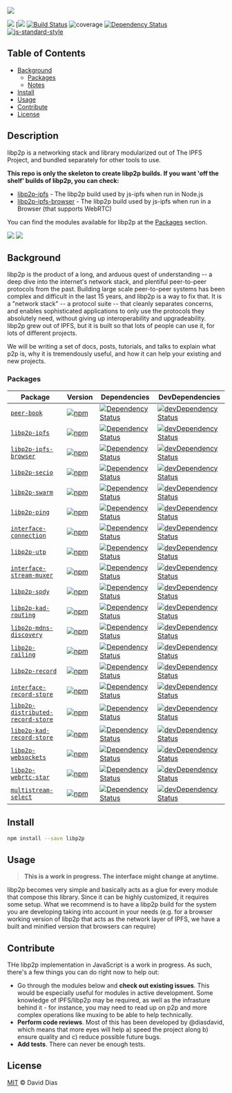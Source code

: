 ![](https://github.com/libp2p/js-libp2p/blob/fe2d097bfa072ef6733f2defb568bdc526052ee4/img/js-libp2p.png?raw=true)

[![](https://img.shields.io/badge/made%20by-Protocol%20Labs-blue.svg?style=flat-square)](http://ipn.io)
[[![](https://img.shields.io/badge/freenode-%23ipfs-blue.svg?style=flat-square)](http://webchat.freenode.net/?channels=%23ipfs)
[![Build Status](https://travis-ci.org/libp2p/js-libp2p.svg?style=flat-square)](https://travis-ci.org/libp2p/js-libp2p)
![coverage](https://img.shields.io/badge/coverage-%3F-yellow.svg?style=flat-square)
[![Dependency Status](https://david-dm.org/libp2p/js-libp2p.svg?style=flat-square)](https://david-dm.org/libp2p/js-libp2p)
[![js-standard-style](https://img.shields.io/badge/code%20style-standard-brightgreen.svg?style=flat-square)](https://github.com/feross/standard)

## Table of Contents

- [Background](#background)
  - [Packages](#packages)
  - [Notes](#notes)
- [Install](#install)
- [Usage](#usage)
- [Contribute](#contribute)
- [License](#license)

## Description

libp2p is a networking stack and library modularized out of The IPFS Project, and bundled separately for other tools to use.

**This repo is only the skeleton to create libp2p builds. If you want 'off the shelf' builds of libp2p, you can check:**

- [libp2p-ipfs](https://github.com/ipfs/js-libp2p-ipfs) - The libp2p build used by js-ipfs when run in Node.js
- [libp2p-ipfs-browser](https://github.com/ipfs/js-libp2p-ipfs-browser) - The libp2p build used by js-ipfs when run in a Browser (that supports WebRTC)

You can find the modules available for libp2p at the [Packages](#packages) section.

[![](https://github.com/libp2p/js-libp2p/blob/1e3e9db84d1e5fdd5682cc5e0fdaabfcd07ad55a/img/js-libp2p-ipfs.png?raw=true)](https://github.com/ipfs/js-libp2p-ipfs)
[![](https://github.com/libp2p/js-libp2p/blob/1e3e9db84d1e5fdd5682cc5e0fdaabfcd07ad55a/img/js-libp2p-ipfs-browser.png?raw=true)](https://github.com/ipfs/js-libp2p-ipfs-browser)

## Background

libp2p is the product of a long, and arduous quest of understanding -- a deep dive into the internet's network stack, and plentiful peer-to-peer protocols from the past. Building large scale peer-to-peer systems has been complex and difficult in the last 15 years, and libp2p is a way to fix that. It is a "network stack" -- a protocol suite -- that cleanly separates concerns, and enables sophisticated applications to only use the protocols they absolutely need, without giving up interoperability and upgradeability. libp2p grew out of IPFS, but it is built so that lots of people can use it, for lots of different projects.

We will be writing a set of docs, posts, tutorials, and talks to explain what p2p is, why it is tremendously useful, and how it can help your existing and new projects.

### Packages

| Package | Version | Dependencies | DevDependencies |
|--------|-------|------------|----------|
| [`peer-book`](//github.com/libp2p/js-peer-book) | [![npm](https://img.shields.io/npm/v/peer-book.svg?maxAge=86400&style=flat-square)](//github.com/libp2p/js-peer-book/releases) | [![Dependency Status](https://david-dm.org/libp2p/js-peer-book.svg?style=flat-square)](https://david-dm.org/libp2p/js-peer-book) | [![devDependency Status](https://david-dm.org/libp2p/js-peer-book/dev-status.svg?style=flat-square)](https://david-dm.org/libp2p/js-peer-book?type=dev) |
| [`libp2p-ipfs`](//github.com/ipfs/js-libp2p-ipfs) | [![npm](https://img.shields.io/npm/v/libp2p-ipfs.svg?maxAge=86400&style=flat-square)](//github.com/ipfs/js-libp2p-ipfs/releases) | [![Dependency Status](https://david-dm.org/ipfs/js-libp2p-ipfs.svg?style=flat-square)](https://david-dm.org/ipfs/js-libp2p-ipfs) | [![devDependency Status](https://david-dm.org/ipfs/js-libp2p-ipfs/dev-status.svg?style=flat-square)](https://david-dm.org/ipfs/js-libp2p-ipfs?type=dev) |
| [`libp2p-ipfs-browser`](//github.com/ipfs/js-libp2p-ipfs-browser) | [![npm](https://img.shields.io/npm/v/libp2p-ipfs-browser.svg?maxAge=86400&style=flat-square)](//github.com/ipfs/js-libp2p-ipfs-browser/releases) | [![Dependency Status](https://david-dm.org/ipfs/js-libp2p-ipfs-browser.svg?style=flat-square)](https://david-dm.org/ipfs/js-libp2p-ipfs-browser) | [![devDependency Status](https://david-dm.org/ipfs/js-libp2p-ipfs-browser/dev-status.svg?style=flat-square)](https://david-dm.org/ipfs/js-libp2p-ipfs-browser?type=dev) |
| [`libp2p-secio`](//github.com/libp2p/js-libp2p-secio) | [![npm](https://img.shields.io/npm/v/libp2p-secio.svg?maxAge=86400&style=flat-square)](//github.com/libp2p/js-libp2p-secio/releases) | [![Dependency Status](https://david-dm.org/libp2p/js-libp2p-secio.svg?style=flat-square)](https://david-dm.org/libp2p/js-libp2p-secio) | [![devDependency Status](https://david-dm.org/libp2p/js-libp2p-secio/dev-status.svg?style=flat-square)](https://david-dm.org/libp2p/js-libp2p-secio?type=dev) |
| [`libp2p-swarm`](//github.com/diasdavid/js-libp2p-swarm) | [![npm](https://img.shields.io/npm/v/libp2p-swarm.svg?maxAge=86400&style=flat-square)](//github.com/diasdavid/js-libp2p-swarm/releases) | [![Dependency Status](https://david-dm.org/diasdavid/js-libp2p-swarm.svg?style=flat-square)](https://david-dm.org/diasdavid/js-libp2p-swarm) | [![devDependency Status](https://david-dm.org/diasdavid/js-libp2p-swarm/dev-status.svg?style=flat-square)](https://david-dm.org/diasdavid/js-libp2p-swarm?type=dev) |
| [`libp2p-ping`](//github.com/diasdavid/js-libp2p-ping) | [![npm](https://img.shields.io/npm/v/libp2p-ping.svg?maxAge=86400&style=flat-square)](//github.com/diasdavid/js-libp2p-ping/releases) | [![Dependency Status](https://david-dm.org/diasdavid/js-libp2p-ping.svg?style=flat-square)](https://david-dm.org/diasdavid/js-libp2p-ping) | [![devDependency Status](https://david-dm.org/diasdavid/js-libp2p-ping/dev-status.svg?style=flat-square)](https://david-dm.org/diasdavid/js-libp2p-ping?type=dev) |
| [`interface-connection`](//github.com/diasdavid/interface-connection) | [![npm](https://img.shields.io/npm/v/interface-connection.svg?maxAge=86400&style=flat-square)](//github.com/diasdavid/interface-connection/releases) | [![Dependency Status](https://david-dm.org/diasdavid/interface-connection.svg?style=flat-square)](https://david-dm.org/diasdavid/interface-connection) | [![devDependency Status](https://david-dm.org/diasdavid/interface-connection/dev-status.svg?style=flat-square)](https://david-dm.org/diasdavid/interface-connection?type=dev) |
| [`libp2p-utp`](//github.com/diasdavid/js-libp2p-utp) | [![npm](https://img.shields.io/npm/v/libp2p-utp.svg?maxAge=86400&style=flat-square)](//github.com/diasdavid/js-libp2p-utp/releases) | [![Dependency Status](https://david-dm.org/diasdavid/js-libp2p-utp.svg?style=flat-square)](https://david-dm.org/diasdavid/js-libp2p-utp) | [![devDependency Status](https://david-dm.org/diasdavid/js-libp2p-utp/dev-status.svg?style=flat-square)](https://david-dm.org/diasdavid/js-libp2p-utp?type=dev) |
| [`interface-stream-muxer`](//github.com/diasdavid/interface-stream-muxer) | [![npm](https://img.shields.io/npm/v/interface-stream-muxer.svg?maxAge=86400&style=flat-square)](//github.com/diasdavid/interface-stream-muxer/releases) | [![Dependency Status](https://david-dm.org/diasdavid/interface-stream-muxer.svg?style=flat-square)](https://david-dm.org/diasdavid/interface-stream-muxer) | [![devDependency Status](https://david-dm.org/diasdavid/interface-stream-muxer/dev-status.svg?style=flat-square)](https://david-dm.org/diasdavid/interface-stream-muxer?type=dev) |
| [`libp2p-spdy`](//github.com/diasdavid/js-libp2p-spdy) | [![npm](https://img.shields.io/npm/v/libp2p-spdy.svg?maxAge=86400&style=flat-square)](//github.com/diasdavid/js-libp2p-spdy/releases) | [![Dependency Status](https://david-dm.org/diasdavid/js-libp2p-spdy.svg?style=flat-square)](https://david-dm.org/diasdavid/js-libp2p-spdy) | [![devDependency Status](https://david-dm.org/diasdavid/js-libp2p-spdy/dev-status.svg?style=flat-square)](https://david-dm.org/diasdavid/js-libp2p-spdy?type=dev) |
| [`libp2p-kad-routing`](//github.com/diasdavid/js-libp2p-kad-routing) | [![npm](https://img.shields.io/npm/v/libp2p-kad-routing.svg?maxAge=86400&style=flat-square)](//github.com/diasdavid/js-libp2p-kad-routing/releases) | [![Dependency Status](https://david-dm.org/diasdavid/js-libp2p-kad-routing.svg?style=flat-square)](https://david-dm.org/diasdavid/js-libp2p-kad-routing) | [![devDependency Status](https://david-dm.org/diasdavid/js-libp2p-kad-routing/dev-status.svg?style=flat-square)](https://david-dm.org/diasdavid/js-libp2p-kad-routing?type=dev) |
| [`libp2p-mdns-discovery`](//github.com/diasdavid/js-libp2p-mdns-discovery) | [![npm](https://img.shields.io/npm/v/libp2p-mdns-discovery.svg?maxAge=86400&style=flat-square)](//github.com/diasdavid/js-libp2p-mdns-discovery/releases) | [![Dependency Status](https://david-dm.org/diasdavid/js-libp2p-mdns-discovery.svg?style=flat-square)](https://david-dm.org/diasdavid/js-libp2p-mdns-discovery) | [![devDependency Status](https://david-dm.org/diasdavid/js-libp2p-mdns-discovery/dev-status.svg?style=flat-square)](https://david-dm.org/diasdavid/js-libp2p-mdns-discovery?type=dev) |
| [`libp2p-railing`](//github.com/diasdavid/js-libp2p-railing) | [![npm](https://img.shields.io/npm/v/libp2p-railing.svg?maxAge=86400&style=flat-square)](//github.com/diasdavid/js-libp2p-railing/releases) | [![Dependency Status](https://david-dm.org/diasdavid/js-libp2p-railing.svg?style=flat-square)](https://david-dm.org/diasdavid/js-libp2p-railing) | [![devDependency Status](https://david-dm.org/diasdavid/js-libp2p-railing/dev-status.svg?style=flat-square)](https://david-dm.org/diasdavid/js-libp2p-railing?type=dev) |
| [`libp2p-record`](//github.com/diasdavid/js-libp2p-record) | [![npm](https://img.shields.io/npm/v/libp2p-record.svg?maxAge=86400&style=flat-square)](//github.com/diasdavid/js-libp2p-record/releases) | [![Dependency Status](https://david-dm.org/diasdavid/js-libp2p-record.svg?style=flat-square)](https://david-dm.org/diasdavid/js-libp2p-record) | [![devDependency Status](https://david-dm.org/diasdavid/js-libp2p-record/dev-status.svg?style=flat-square)](https://david-dm.org/diasdavid/js-libp2p-record?type=dev) |
| [`interface-record-store`](//github.com/diasdavid/interface-record-store) | [![npm](https://img.shields.io/npm/v/interface-record-store.svg?maxAge=86400&style=flat-square)](//github.com/diasdavid/interface-record-store/releases) | [![Dependency Status](https://david-dm.org/diasdavid/interface-record-store.svg?style=flat-square)](https://david-dm.org/diasdavid/interface-record-store) | [![devDependency Status](https://david-dm.org/diasdavid/interface-record-store/dev-status.svg?style=flat-square)](https://david-dm.org/diasdavid/interface-record-store?type=dev) |
| [`libp2p-distributed-record-store`](//github.com/diasdavid/js-libp2p-distributed-record-store) | [![npm](https://img.shields.io/npm/v/undefined.svg?maxAge=86400&style=flat-square)](//github.com/diasdavid/js-libp2p-distributed-record-store/releases) | [![Dependency Status](https://david-dm.org/diasdavid/js-libp2p-distributed-record-store.svg?style=flat-square)](https://david-dm.org/diasdavid/js-libp2p-distributed-record-store) | [![devDependency Status](https://david-dm.org/diasdavid/js-libp2p-distributed-record-store/dev-status.svg?style=flat-square)](https://david-dm.org/diasdavid/js-libp2p-distributed-record-store?type=dev) |
| [`libp2p-kad-record-store`](//github.com/diasdavid/js-libp2p-kad-record-store) | [![npm](https://img.shields.io/npm/v/libp2p-kad-record-store.svg?maxAge=86400&style=flat-square)](//github.com/diasdavid/js-libp2p-kad-record-store/releases) | [![Dependency Status](https://david-dm.org/diasdavid/js-libp2p-kad-record-store.svg?style=flat-square)](https://david-dm.org/diasdavid/js-libp2p-kad-record-store) | [![devDependency Status](https://david-dm.org/diasdavid/js-libp2p-kad-record-store/dev-status.svg?style=flat-square)](https://david-dm.org/diasdavid/js-libp2p-kad-record-store?type=dev) |
| [`libp2p-websockets`](//github.com/diasdavid/js-libp2p-websockets) | [![npm](https://img.shields.io/npm/v/libp2p-websockets.svg?maxAge=86400&style=flat-square)](//github.com/diasdavid/js-libp2p-websockets/releases) | [![Dependency Status](https://david-dm.org/diasdavid/js-libp2p-websockets.svg?style=flat-square)](https://david-dm.org/diasdavid/js-libp2p-websockets) | [![devDependency Status](https://david-dm.org/diasdavid/js-libp2p-websockets/dev-status.svg?style=flat-square)](https://david-dm.org/diasdavid/js-libp2p-websockets?type=dev) |
| [`libp2p-webrtc-star`](//github.com/libp2p/js-libp2p-webrtc-star) | [![npm](https://img.shields.io/npm/v/libp2p-webrtc-star.svg?maxAge=86400&style=flat-square)](//github.com/libp2p/js-libp2p-webrtc-star/releases) | [![Dependency Status](https://david-dm.org/libp2p/js-libp2p-webrtc-star.svg?style=flat-square)](https://david-dm.org/libp2p/js-libp2p-webrtc-star) | [![devDependency Status](https://david-dm.org/libp2p/js-libp2p-webrtc-star/dev-status.svg?style=flat-square)](https://david-dm.org/libp2p/js-libp2p-webrtc-star?type=dev) |
| [`multistream-select`](//github.com/diasdavid/js-multistream) | [![npm](https://img.shields.io/npm/v/multistream-select.svg?maxAge=86400&style=flat-square)](//github.com/diasdavid/js-multistream/releases) | [![Dependency Status](https://david-dm.org/diasdavid/js-multistream.svg?style=flat-square)](https://david-dm.org/diasdavid/js-multistream) | [![devDependency Status](https://david-dm.org/diasdavid/js-multistream/dev-status.svg?style=flat-square)](https://david-dm.org/diasdavid/js-multistream?type=dev) |

## Install

```sh
npm install --save libp2p
```

## Usage

> **This is a work in progress. The interface might change at anytime.**

libp2p becomes very simple and basically acts as a glue for every module that compose this library. Since it can be highly customized, it requires some setup. What we recommend is to have a libp2p build for the system you are developing taking into account in your needs (e.g. for a browser working version of libp2p that acts as the network layer of IPFS, we have a built and minified version that browsers can require)

## Contribute

THe libp2p implementation in JavaScript is a work in progress. As such, there's a few things you can do right now to help out:

 - Go through the modules below and **check out existing issues**. This would be especially useful for modules in active development. Some knowledge of IPFS/libp2p may be required, as well as the infrasture behind it - for instance, you may need to read up on p2p and more complex operations like muxing to be able to help technically.
 - **Perform code reviews**. Most of this has been developed by @diasdavid, which means that more eyes will help a) speed the project along b) ensure quality and c) reduce possible future bugs.
 - **Add tests**. There can never be enough tests.

## License

[MIT](LICENSE) © David Dias
